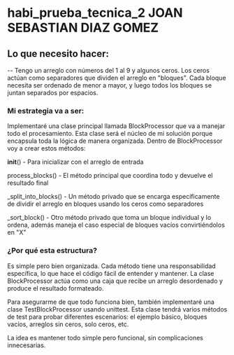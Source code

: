 # habi_prueba_tecnica_2 JOAN SEBASTIAN DIAZ GOMEZ 
## Lo que necesito hacer:
--
Tengo un arreglo con números del 1 al 9 y algunos ceros. Los ceros actúan como separadores que dividen el arreglo en "bloques". Cada bloque necesita ser ordenado de menor a mayor, y luego todos los bloques se juntan separados por espacios.
### Mi estrategia va a ser:
Implementaré una clase principal llamada BlockProcessor que va a manejar todo el procesamiento. Esta clase será el núcleo de mi solución porque encapsula toda la lógica de manera organizada.
Dentro de BlockProcessor voy a crear estos métodos:

__init__() - Para inicializar con el arreglo de entrada

process_blocks() - El método principal que coordina todo y devuelve el resultado final

_split_into_blocks() - Un método privado que se encarga específicamente de dividir el arreglo en bloques usando los ceros como separadores

_sort_block() - Otro método privado que toma un bloque individual y lo ordena, además maneja el caso especial de bloques vacíos convirtiéndolos en "X"

### ¿Por qué esta estructura?
Es simple pero bien organizada. Cada método tiene una responsabilidad específica, lo que hace el código fácil de entender y mantener. La clase BlockProcessor actúa como una caja que recibe un arreglo desordenado y produce el resultado formateado.

Para asegurarme de que todo funciona bien, también implementaré una clase TestBlockProcessor usando unittest. Esta clase tendrá varios métodos de test para probar diferentes escenarios: el ejemplo básico, bloques vacíos, arreglos sin ceros, solo ceros, etc.

La idea es mantener todo simple pero funcional, sin complicaciones innecesarias.
